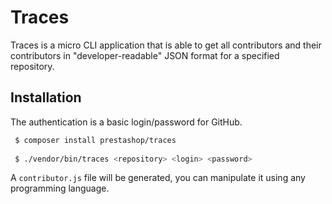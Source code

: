 # Traces

Traces is a micro CLI application that is able to get all contributors and their contributors in 
"developer-readable" JSON format for a specified repository.
 
 
## Installation
 
The authentication is a basic login/password for GitHub.
 
```bash
 $ composer install prestashop/traces
 
 $ ./vendor/bin/traces <repository> <login> <password>
```
 
A ``contributor.js`` file will be generated, you can manipulate it using any programming language.


